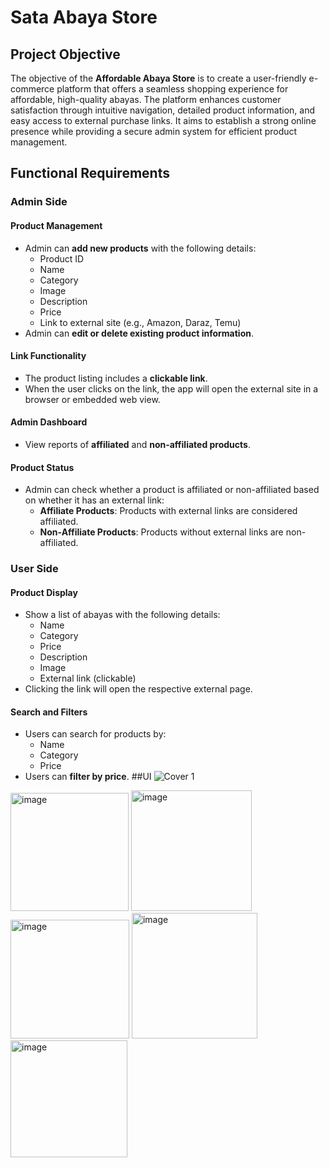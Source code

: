 # Sata Abaya Store

## Project Objective

The objective of the **Affordable Abaya Store** is to create a user-friendly e-commerce platform that offers a seamless shopping experience for affordable, high-quality abayas. The platform enhances customer satisfaction through intuitive navigation, detailed product information, and easy access to external purchase links. It aims to establish a strong online presence while providing a secure admin system for efficient product management.

## Functional Requirements

### Admin Side

#### Product Management
- Admin can **add new products** with the following details:
  - Product ID
  - Name
  - Category
  - Image
  - Description
  - Price
  - Link to external site (e.g., Amazon, Daraz, Temu)
- Admin can **edit or delete existing product information**.

#### Link Functionality
- The product listing includes a **clickable link**.
- When the user clicks on the link, the app will open the external site in a browser or embedded web view.

#### Admin Dashboard
- View reports of **affiliated** and **non-affiliated products**.

#### Product Status
- Admin can check whether a product is affiliated or non-affiliated based on whether it has an external link:
  - **Affiliate Products**: Products with external links are considered affiliated.
  - **Non-Affiliate Products**: Products without external links are non-affiliated.

### User Side

#### Product Display
- Show a list of abayas with the following details:
  - Name
  - Category
  - Price
  - Description
  - Image
  - External link (clickable)
- Clicking the link will open the respective external page.

#### Search and Filters
- Users can search for products by:
  - Name
  - Category
  - Price
- Users can **filter by price**.
##UI
![Cover 1](https://github.com/user-attachments/assets/ef9a4a84-1409-4515-962f-dc51bc50be43)

<img width="189" alt="image" src="https://github.com/user-attachments/assets/8b25551a-6e20-4034-b28a-1e4d43010119">
<img width="193" alt="image" src="https://github.com/user-attachments/assets/522ca888-7824-401e-9ae7-ff27de39e3c5">
<img width="190" alt="image" src="https://github.com/user-attachments/assets/38cda776-a276-4da4-b60f-208688ea636c">
<img width="201" alt="image" src="https://github.com/user-attachments/assets/a4f7d4f8-c1f8-410f-bf0b-76a82173feb6">
<img width="187" alt="image" src="https://github.com/user-attachments/assets/ba16bafc-55d2-4a3f-92fb-9508e589eb77">






